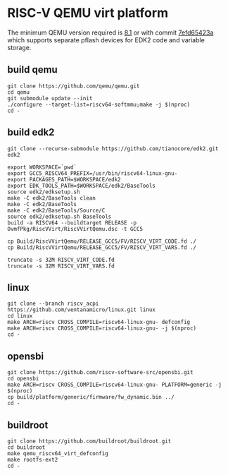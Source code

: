 # RISC-V QEMU virt platform
The minimum QEMU version required is [8.1](https://wiki.qemu.org/Planning/8.1) or with commit [7efd65423a](https://github.com/qemu/qemu/commit/7efd65423ab22e6f5890ca08ae40c84d6660242f) which supports separate pflash devices for EDK2 code and variable storage.

## build qemu

    git clone https://github.com/qemu/qemu.git
    cd qemu
    git submodule update --init
    ./configure --target-list=riscv64-softmmu;make -j $(nproc)
    cd -


## build edk2

    git clone --recurse-submodule https://github.com/tianocore/edk2.git edk2

    export WORKSPACE=`pwd`
    export GCC5_RISCV64_PREFIX=/usr/bin/riscv64-linux-gnu-
    export PACKAGES_PATH=$WORKSPACE/edk2
    export EDK_TOOLS_PATH=$WORKSPACE/edk2/BaseTools
    source edk2/edksetup.sh
    make -C edk2/BaseTools clean
    make -C edk2/BaseTools
    make -C edk2/BaseTools/Source/C
    source edk2/edksetup.sh BaseTools
    build -a RISCV64 --buildtarget RELEASE -p OvmfPkg/RiscVVirt/RiscVVirtQemu.dsc -t GCC5

    cp Build/RiscVVirtQemu/RELEASE_GCC5/FV/RISCV_VIRT_CODE.fd ./
    cp Build/RiscVVirtQemu/RELEASE_GCC5/FV/RISCV_VIRT_VARS.fd ./

    truncate -s 32M RISCV_VIRT_CODE.fd
    truncate -s 32M RISCV_VIRT_VARS.fd

## linux
    git clone --branch riscv_acpi https://github.com/ventanamicro/linux.git linux
    cd linux
    make ARCH=riscv CROSS_COMPILE=riscv64-linux-gnu- defconfig
    make ARCH=riscv CROSS_COMPILE=riscv64-linux-gnu- -j $(nproc)
    cd -

## opensbi
    git clone https://github.com/riscv-software-src/opensbi.git
    cd opensbi
    make ARCH=riscv CROSS_COMPILE=riscv64-linux-gnu- PLATFORM=generic -j $(nproc)
    cp build/platform/generic/firmware/fw_dynamic.bin ../
    cd -

 ## buildroot
    git clone https://github.com/buildroot/buildroot.git
    cd buildroot
    make qemu_riscv64_virt_defconfig
    make rootfs-ext2
    cd -

